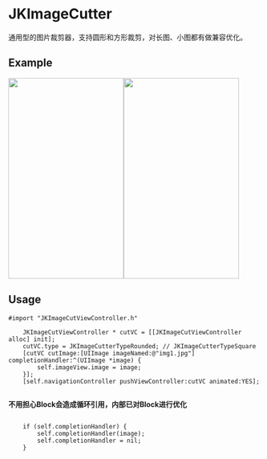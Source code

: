 # JKImageCutter
通用型的图片裁剪器，支持圆形和方形裁剪，对长图、小图都有做兼容优化。

## Example ##
<img src="http://wx1.sinaimg.cn/mw690/c56eaed1gy1fetak02dwfj208w0gcn4j.jpg" width="230" height="400"><img src="http://wx3.sinaimg.cn/mw690/c56eaed1gy1fetajze9zoj208w0gc422.jpg" width="230" height="400">

## Usage ##


```Object-C
#import "JKImageCutViewController.h"
```

```Object-C
    JKImageCutViewController * cutVC = [[JKImageCutViewController alloc] init];
    cutVC.type = JKImageCutterTypeRounded; // JKImageCutterTypeSquare
    [cutVC cutImage:[UIImage imageNamed:@"img1.jpg"] completionHandler:^(UIImage *image) {
        self.imageView.image = image;
    }];
    [self.navigationController pushViewController:cutVC animated:YES];
    
```


**不用担心Block会造成循环引用，内部已对Block进行优化**

```Object-C

	if (self.completionHandler) {
        self.completionHandler(image);
        self.completionHandler = nil;
    }
```
